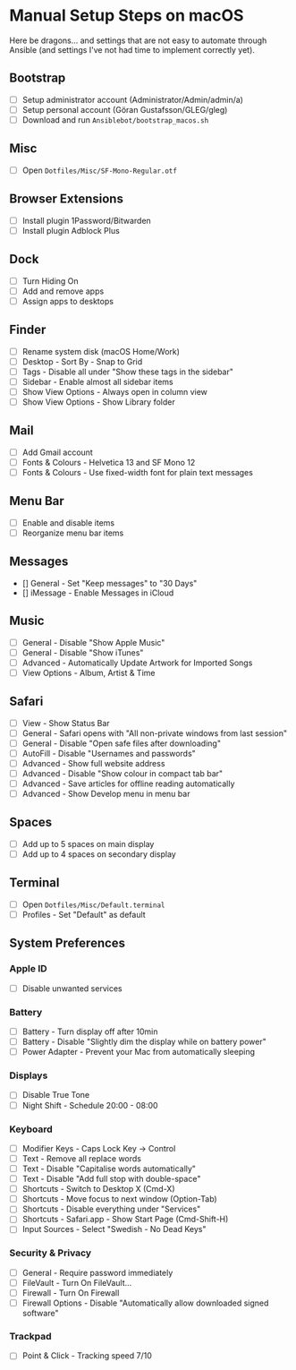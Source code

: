 # Manual Setup Steps on macOS

Here be dragons... and settings that are not easy to automate through Ansible
(and settings I've not had time to implement correctly yet).

## Bootstrap
- [ ] Setup administrator account (Administrator/Admin/admin/a)
- [ ] Setup personal account (Göran Gustafsson/GLEG/gleg)
- [ ] Download and run `Ansiblebot/bootstrap_macos.sh`

## Misc
- [ ] Open `Dotfiles/Misc/SF-Mono-Regular.otf`

## Browser Extensions
- [ ] Install plugin 1Password/Bitwarden
- [ ] Install plugin Adblock Plus

## Dock
- [ ] Turn Hiding On
- [ ] Add and remove apps
- [ ] Assign apps to desktops

## Finder
- [ ] Rename system disk (macOS Home/Work)
- [ ] Desktop - Sort By - Snap to Grid
- [ ] Tags - Disable all under "Show these tags in the sidebar"
- [ ] Sidebar - Enable almost all sidebar items
- [ ] Show View Options - Always open in column view
- [ ] Show View Options - Show Library folder

## Mail
- [ ] Add Gmail account
- [ ] Fonts & Colours - Helvetica 13 and SF Mono 12
- [ ] Fonts & Colours - Use fixed-width font for plain text messages

## Menu Bar
- [ ] Enable and disable items
- [ ] Reorganize menu bar items

## Messages
- [] General - Set "Keep messages" to "30 Days"
- [] iMessage - Enable Messages in iCloud

## Music
- [ ] General - Disable "Show Apple Music"
- [ ] General - Disable "Show iTunes"
- [ ] Advanced - Automatically Update Artwork for Imported Songs
- [ ] View Options - Album, Artist & Time

## Safari
- [ ] View - Show Status Bar
- [ ] General - Safari opens with "All non-private windows from last session"
- [ ] General - Disable "Open safe files after downloading"
- [ ] AutoFill - Disable "Usernames and passwords"
- [ ] Advanced - Show full website address
- [ ] Advanced - Disable "Show colour in compact tab bar"
- [ ] Advanced - Save articles for offline reading automatically
- [ ] Advanced - Show Develop menu in menu bar

## Spaces
- [ ] Add up to 5 spaces on main display
- [ ] Add up to 4 spaces on secondary display

## Terminal
- [ ] Open `Dotfiles/Misc/Default.terminal`
- [ ] Profiles - Set "Default" as default

## System Preferences

### Apple ID
- [ ] Disable unwanted services

### Battery
- [ ] Battery - Turn display off after 10min
- [ ] Battery - Disable "Slightly dim the display while on battery power"
- [ ] Power Adapter - Prevent your Mac from automatically sleeping

### Displays
- [ ] Disable True Tone
- [ ] Night Shift - Schedule 20:00 - 08:00

### Keyboard
- [ ] Modifier Keys - Caps Lock Key -> Control
- [ ] Text - Remove all replace words
- [ ] Text - Disable "Capitalise words automatically"
- [ ] Text - Disable "Add full stop with double-space"
- [ ] Shortcuts - Switch to Desktop X (Cmd-X)
- [ ] Shortcuts - Move focus to next window (Option-Tab)
- [ ] Shortcuts - Disable everything under "Services"
- [ ] Shortcuts - Safari.app - Show Start Page (Cmd-Shift-H)
- [ ] Input Sources - Select "Swedish - No Dead Keys"

### Security & Privacy
- [ ] General - Require password immediately
- [ ] FileVault - Turn On FileVault...
- [ ] Firewall - Turn On Firewall
- [ ] Firewall Options - Disable "Automatically allow downloaded signed software"

### Trackpad
- [ ] Point & Click - Tracking speed 7/10
